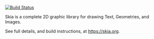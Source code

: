 [![Build Status](https://dev.azure.com/revery-ui/revery/_apis/build/status/revery-ui.esy-skia?branchName=master)](https://dev.azure.com/revery-ui/revery/_build/latest?definitionId=13&branchName=master)

Skia is a complete 2D graphic library for drawing Text, Geometries, and Images.

See full details, and build instructions, at https://skia.org.
